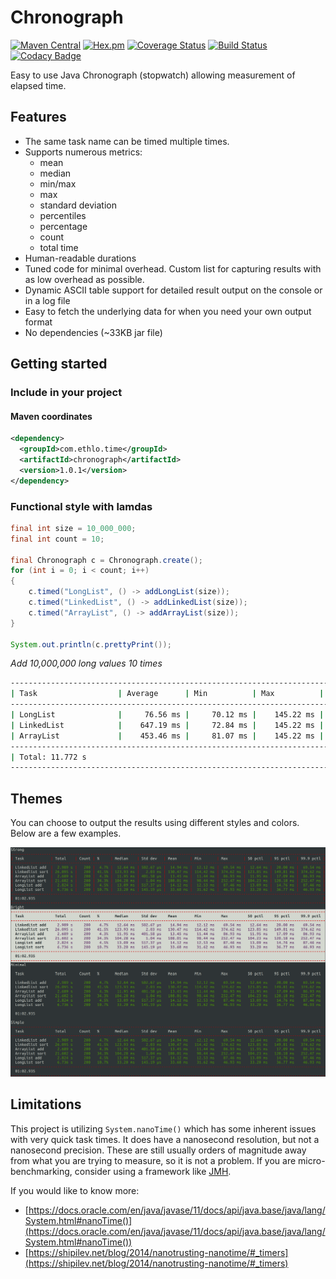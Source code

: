 # Chronograph

[![Maven Central](https://img.shields.io/maven-central/v/com.ethlo.time/chronograph.svg)](http://search.maven.org/#search%7Cga%7C1%7Cg%3A%22com.ethlo.time%22%20a%3A%22chronograph%22)
[![Hex.pm](https://img.shields.io/hexpm/l/plug.svg)](LICENSE)
[![Coverage Status](https://coveralls.io/repos/github/ethlo/chronograph/badge.svg?branch=master&kill_cache=3)](https://coveralls.io/github/ethlo/chronograph?branch=master)
[![Build Status](https://travis-ci.org/ethlo/chronograph.svg?branch=master)](https://travis-ci.org/ethlo/chronograph)
[![Codacy Badge](https://api.codacy.com/project/badge/Grade/0d9d2c9bfddc400f84203aa82a55f211)](https://www.codacy.com/app/morten/chronograph?utm_source=github.com&amp;utm_medium=referral&amp;utm_content=ethlo/chronograph&amp;utm_campaign=Badge_Grade)

Easy to use Java Chronograph (stopwatch) allowing measurement of elapsed time.

## Features
  * The same task name can be timed multiple times.
  * Supports numerous metrics:
     - mean
     - median
     - min/max
     - max
     - standard deviation
     - percentiles
     - percentage
     - count
     - total time
  * Human-readable durations
  * Tuned code for minimal overhead. Custom list for capturing results with as low overhead as possible.
  * Dynamic ASCII table support for detailed result output on the console or in a log file
  * Easy to fetch the underlying data for when you need your own output format
  * No dependencies (~33KB jar file)

## Getting started

### Include in your project

#### Maven coordinates
```xml
<dependency>
  <groupId>com.ethlo.time</groupId>
  <artifactId>chronograph</artifactId>
  <version>1.0.1</version>
</dependency>
``` 

### Functional style with lamdas

```java
final int size = 10_000_000;
final int count = 10;

final Chronograph c = Chronograph.create();
for (int i = 0; i < count; i++)
{
    c.timed("LongList", () -> addLongList(size));
    c.timed("LinkedList", () -> addLinkedList(size));
    c.timed("ArrayList", () -> addArrayList(size));
}

System.out.println(c.prettyPrint());
```

*Add 10,000,000 long values 10 times*
```bash
----------------------------------------------------------------------------------------------------------------------------------------------------------
| Task                  | Average      | Min          | Max          | Median       | Std dev      | 90th pctl    | Total       | Invocations   | %      |    
----------------------------------------------------------------------------------------------------------------------------------------------------------
| LongList              |     76.56 ms |     70.12 ms |    145.22 ms |     72.83 ms |      2.15 ms |     85.84 ms |   765.65 ms |            10 |   6.5% |
| LinkedList            |    647.19 ms |     72.84 ms |    145.22 ms |    279.40 ms |    199.95 ms |      1.244 s |     6.472 s |            10 |  55.0% |
| ArrayList             |    453.46 ms |     81.07 ms |    145.22 ms |     84.41 ms |    337.66 ms |    163.18 ms |     4.535 s |            10 |  38.5% |
----------------------------------------------------------------------------------------------------------------------------------------------------------
| Total: 11.772 s                                                                                                                                        |
----------------------------------------------------------------------------------------------------------------------------------------------------------
```

## Themes

You can choose to output the results using different styles and colors. Below are a few examples.

![Themes](doc/themes.png "Themes")


## Limitations
This project is utilizing `System.nanoTime()` which has some inherent issues with very quick task times. It does have a nanosecond resolution, but not a nanosecond precision. These are still usually orders of magnitude away from what you are trying to measure, so it is not a problem. If you are micro-benchmarking, consider using a framework like [JMH](https://mvnrepository.com/artifact/org.openjdk.jmh/jmh-core).

If you would like to know more:
  * [https://docs.oracle.com/en/java/javase/11/docs/api/java.base/java/lang/System.html#nanoTime()](https://docs.oracle.com/en/java/javase/11/docs/api/java.base/java/lang/System.html#nanoTime())
  * [https://shipilev.net/blog/2014/nanotrusting-nanotime/#_timers](https://shipilev.net/blog/2014/nanotrusting-nanotime/#_timers)
